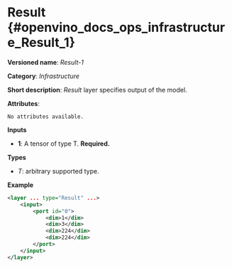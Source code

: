 # Result {#openvino_docs_ops_infrastructure_Result_1}

**Versioned name**: *Result-1*

**Category**: *Infrastructure*

**Short description**: *Result* layer specifies output of the model.

**Attributes**: 

    No attributes available.

**Inputs**

* **1**: A tensor of type T. **Required.**

**Types**

* *T*: arbitrary supported type.

**Example**

```xml
<layer ... type="Result" ...>
    <input>
        <port id="0">
            <dim>1</dim>
            <dim>3</dim>
            <dim>224</dim>
            <dim>224</dim>
        </port>
    </input>
</layer>
```
